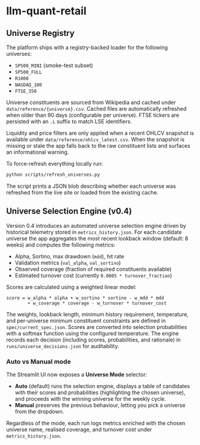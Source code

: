 # llm-quant-retail

## Universe Registry

The platform ships with a registry-backed loader for the following universes:

- `SP500_MINI` (smoke-test subset)
- `SP500_FULL`
- `R1000`
- `NASDAQ_100`
- `FTSE_350`

Universe constituents are sourced from Wikipedia and cached under
`data/reference/{universe}.csv`. Cached files are automatically refreshed when
older than 90 days (configurable per universe). FTSE tickers are persisted with
an ``.L`` suffix to match LSE identifiers.

Liquidity and price filters are only applied when a recent OHLCV snapshot is
available under `data/reference/ohlcv_latest.csv`. When the snapshot is missing
or stale the app falls back to the raw constituent lists and surfaces an
informational warning.

To force-refresh everything locally run:

```bash
python scripts/refresh_universes.py
```

The script prints a JSON blob describing whether each universe was refreshed
from the live site or loaded from the existing cache.

## Universe Selection Engine (v0.4)

Version 0.4 introduces an automated universe selection engine driven by
historical telemetry stored in `metrics_history.json`. For each candidate
universe the app aggregates the most recent lookback window (default: 8 weeks)
and computes the following metrics:

- Alpha, Sortino, max drawdown (`mdd`), hit rate
- Validation metrics (`val_alpha`, `val_sortino`)
- Observed coverage (fraction of required constituents available)
- Estimated turnover cost (currently `0.0005 * turnover_fraction`)

Scores are calculated using a weighted linear model:

```
score = w_alpha * alpha + w_sortino * sortino - w_mdd * mdd
        + w_coverage * coverage - w_turnover * turnover_cost
```

The weights, lookback length, minimum history requirement, temperature, and
per-universe minimum constituent constraints are defined in `spec/current_spec.json`.
Scores are converted into selection probabilities with a softmax function using
the configured temperature. The engine records each decision (including scores,
probabilities, and rationale) in `runs/universe_decisions.json` for auditability.

### Auto vs Manual mode

The Streamlit UI now exposes a **Universe Mode** selector:

- **Auto** (default) runs the selection engine, displays a table of candidates
  with their scores and probabilities (highlighting the chosen universe), and
  proceeds with the winning universe for the weekly cycle.
- **Manual** preserves the previous behaviour, letting you pick a universe from
  the dropdown.

Regardless of the mode, each run logs metrics enriched with the chosen universe
name, realised coverage, and turnover cost under `metrics_history.json`.
